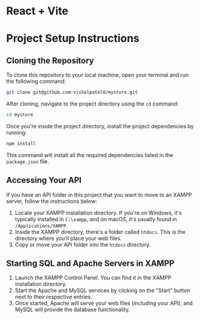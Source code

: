 # React + Vite

# Project Setup Instructions

## Cloning the Repository
To clone this repository to your local machine, open your terminal and run the following command:

```bash
git clone git@github.com:vishalpatel0/mystore.git
```

After cloning, navigate to the project directory using the `cd` command:

```bash
cd mystore
```

Once you're inside the project directory, install the project dependencies by running:

```bash
npm install
```

This command will install all the required dependencies listed in the `package.json` file.

## Accessing Your API
If you have an API folder in this project that you want to move to an XAMPP server, follow the instructions below:

1. Locate your XAMPP installation directory. If you're on Windows, it's typically installed in `C:\xampp`, and on macOS, it's usually found in `/Applications/XAMPP`.
2. Inside the XAMPP directory, there's a folder called `htdocs`. This is the directory where you'll place your web files.
3. Copy or move your API folder into the `htdocs` directory.

## Starting SQL and Apache Servers in XAMPP
1. Launch the XAMPP Control Panel. You can find it in the XAMPP installation directory.
2. Start the Apache and MySQL services by clicking on the "Start" button next to their respective entries.
3. Once started, Apache will serve your web files (including your API), and MySQL will provide the database functionality.
